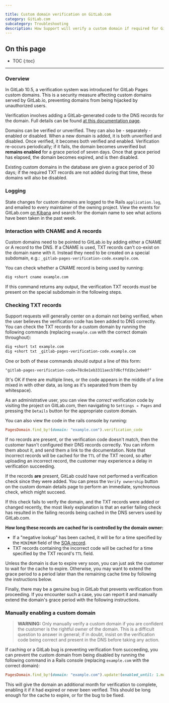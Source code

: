 ```yaml
---

title: Custom domain verification on GitLab.com
category: GitLab.com
subcategory: Troubleshooting
description: How Support will verify a custom domain if required for GitLab.com.
---
```


## On this page

- TOC
{:toc}

- - -

### Overview

In GitLab 10.5, a verification system was introduced for GitLab Pages custom
domains. This is a security measure affecting custom domains served by
GitLab.io, preventing domains from being hijacked by unauthorized users.

Verification involves adding a GitLab-generated code to the DNS records for the
domain. Full details can be found [at this documentation page](https://docs.gitlab.com/ee/user/project/pages/custom_domains_ssl_tls_certification/index.html#dns-txt-record).

Domains can be verified or unverified. They can also be - separately - enabled or
disabled. When a new domain is added, it is both unverified and disabled. Once
verified, it becomes both verified and enabled. Verification re-occurs periodically;
if it fails, the domain becomes unverified but **remains enabled** for a grace period
of seven days. Once that grace period has elapsed, the domain becomes expired,
and is then disabled.

Existing custom domains in the database are given a grace period of 30 days; if
the required TXT records are not added during that time, these domains will also
be disabled.

### Logging

State changes for custom domains are logged to the Rails `application.log`,
and emailed to every maintainer of the owning project. View the events for
GitLab.com [on Kibana](https://log.gprd.gitlab.net/goto/10500a6d4eaa397a11701e2ddf10e883) and search for the domain name to see what actions
have been taken in the past week.

### Interaction with CNAME and A records

Custom domains need to be pointed to GitLab.io by adding either a CNAME or A
record to the DNS. If a CNAME is used, TXT records can't co-exist on the domain
name with it. Instead they need to be created on a special subdomain, e.g.:
`_gitlab-pages-verification-code.example.com`.

You can check whether a CNAME record is being used by running:

```sh
dig +short cname example.com
```

If this command returns any output, the verification TXT records *must* be
present on the special subdomain in the following steps.

### Checking TXT records

Support requests will generally center on a domain not being verified, when the
user believes the verification code has been added to DNS correctly. You can
check the TXT records for a custom domain by running the following commands
(replacing `example.com` with the correct domain throughout):

```sh
dig +short txt example.com
dig +short txt _gitlab-pages-verification-code.example.com
```

One or both of these commands should output a line of this form:

```text
"gitlab-pages-verification-code=78c8e1eb3311aecb7d6cffd1bc2e0e0f"
```

(It's OK if there are multiple lines, or the code appears in the middle of
a line mixed in with other data, as long as it's separated from them by
whitespace).

As an administrative user, you can view the *correct* verification code by
visiting the project on GitLab.com, then navigating to `Settings ➔ Pages` and
pressing the `Details` button for the appropriate custom domain.

You can also view the code in the rails console by running:

``` ruby
PagesDomain.find_by!(domain: "example.com").verification_code
```

If no records are present, or the verification code doesn't match, then the customer
hasn't configured their DNS records correctly. You can inform them about it, and
send them a link to the documentation. Note that incorrect records will be cached
for the `TTL` of the TXT record, so after uploading an incorrect record, the
customer may experience a delay in verification succeeding.

If the records **are** present, GitLab could have not performed a verification
check since they were added. You can press the `Verify ownership` button on the
custom domain details page to perform an immediate, synchronous check, which
might succeed.

If this check fails to verify the domain, and the TXT records were added or
changed recently, the most likely explanation is that an earlier failing check
has resulted in the failing records being cached in the DNS servers used by
GitLab.com.

**How long these records are cached for is controlled by the domain**
**owner:**

- If a "negative lookup" has been cached, it will be for a time specified by the
`MINIMUM` field of the [SOA record](https://en.wikipedia.org/wiki/SOA_record).
- TXT records containing the incorrect code will be cached for a time specified
by the TXT record's `TTL` field.

Unless the domain is due to expire very soon, you can just ask the customer to
wait for the cache to expire. Otherwise, you may want to extend the grace period
to a period later than the remaining cache time by following the instructions
below.

Finally, there may be a genuine bug in GitLab that prevents verification from
proceeding. If you encounter such a case, you can report it and manually extend
the domain's grace period with the following instructions.

### Manually enabling a custom domain

> **WARNING:** Only manually verify a custom domain if you are confident the
> customer is the rightful owner of the domain. This is a difficult question
> to answer in general; if in doubt, insist on the verification code being
> correct and present in the DNS before taking any action.

If caching or a GitLab bug is preventing verification from succeeding, you can
prevent the custom domain from being disabled by running the following command
in a Rails console (replacing `example.com` with the correct domain):

``` ruby
PagesDomain.find_by!(domain: "example.com").update!(enabled_until: 1.month.from_now)
```

This will give the domain an additional month for verification to complete,
enabling it if it had expired or never been verified. This should be long enough
for the cache to expire, or for the bug to be fixed.
